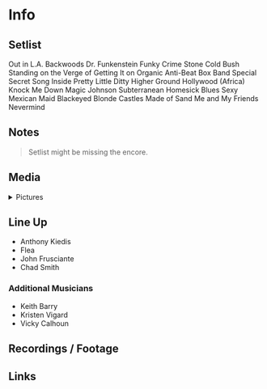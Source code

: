# Info

## Setlist

Out in L.A.
Backwoods
Dr. Funkenstein
Funky Crime
Stone Cold Bush
Standing on the Verge of Getting It on
Organic Anti-Beat Box Band
Special Secret Song Inside
Pretty Little Ditty
Higher Ground
Hollywood (Africa)
Knock Me Down
Magic Johnson
Subterranean Homesick Blues
Sexy Mexican Maid
Blackeyed Blonde
Castles Made of Sand
Me and My Friends
Nevermind

## Notes

> Setlist might be missing the encore.

## Media 

<details>
  <summary>Pictures</summary>
  <!--<img alt="Setlist" title="Setlist" src="_.jpg" height="200" />
  <img alt="Flyer" title="Flyer" src="_.jpg" height="200" />
  <img alt="Clipper" title="Clipper" src="_.jpg" height="200" />
  <img alt="Ticket" title="Ticket" src="_.jpg" height="200" />
  -->
</details>

## Line Up

* Anthony Kiedis
* Flea
* John Frusciante
* Chad Smith

### Additional Musicians

* Keith Barry  
* Kristen Vigard  
* Vicky Calhoun

## Recordings / Footage

## Links
